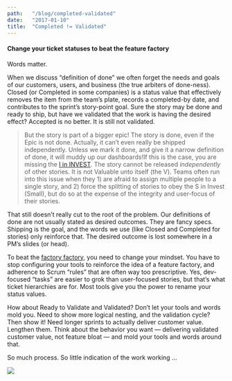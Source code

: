 ```yaml
---
path:	"/blog/completed-validated"
date:	"2017-01-10"
title:	"Completed != Validated"
---
```


#### Change your ticket statuses to beat the feature factory

Words matter.

When we discuss “definition of done” we often forget the needs and goals of our customers, users, and business (the true arbiters of done-ness). Closed (or Completed in some companies) is a status value that effectively removes the item from the team’s plate, records a completed-by date, and contributes to the sprint’s story-point goal. Sure the story may be done and ready to ship, but have we validated that the work is having the desired effect? Accepted is no better. It is still not validated.


> But the story is part of a bigger epic! The story is done, even if the Epic is not done. Actually, it can’t even really be shipped independently. Unless we mark it done, and give it a narrow definition of done, it will muddy up our dashboards!If this is the case, you are missing the [I in INVEST](https://www.agilealliance.org/glossary/invest/). The story cannot be released *independently* of other stories. It is not Valuable unto itself (the V). Teams often run into this issue when they 1) are afraid to assign multiple people to a single story, and 2) force the splitting of stories to obey the S in Invest (Small), but do so at the expense of the integrity and user-focus of their stories.

That still doesn’t really cut to the root of the problem. Our definitions of done are not usually stated as desired outcomes. They are fancy specs. Shipping is the goal, and the words we use (like Closed and Completed for stories) only reinforce that. The desired outcome is lost somewhere in a PM’s slides (or head).

To beat the [factory factory](https://hackernoon.com/12-signs-youre-working-in-a-feature-factory-44a5b938d6a2), you need to change your mindset. You have to stop configuring your tools to reinforce the idea of a feature factory, and adherence to Scrum “rules” that are often way too prescriptive. Yes, dev-focused “tasks” are easier to grok than user-focused stories, but that’s what ticket hierarchies are for. Most tools give you the power to rename your status values.

How about Ready to Validate and Validated? Don’t let your tools and words mold you. Need to show more logical nesting, and the validation cycle? Then show it! Need longer sprints to actually deliver customer value. Lengthen them. Think about the behavior you want — delivering validated customer value, not feature bloat — and mold your tools and words around that.

So much process. So little indication of the work working …

![](/images/1*6GRdcIGsNC2O3V_UXBRTnQ.png)